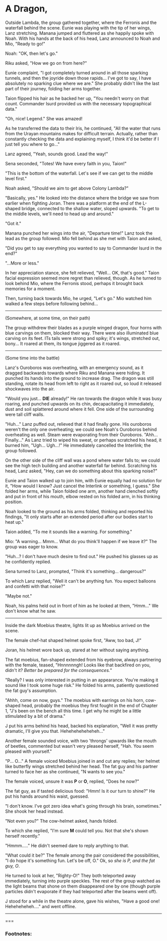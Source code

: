 # A Dragon,

Outside Lambda, the group gathered together, where the Ferronis and the waterfall behind the scene. Eunie was playing with the tip of her wings, Lanz stretching. Manana jumped and fluttered as she happily spoke with Noah. With his hands at the back of his head, Lanz announced to Noah and Mio, "Ready to go!"

Noah: "OK, then let's go."

Riku asked, "How we go on from here?"

Eunie complaint, "I got completely turned around in all those sparking tunnels, and then the joyride down those rapids... I've got to say, I have absolutely no sparking clue where we are." She probably didn't like the last part of their journey, folding her arms together. 

Taion flipped his hair as he backed her up, "You needn't worry on that count. Commander Isurd provided us with the necessary topographical data."

"Oh, nice! Legend." She was amazed! 

As he transferred the data to their Iris, he continued, "All the water that runs from the Urayan mountains makes for difficult terrain. Actually, rather than constantly checking the data and explaining myself, I think it'd be better if I just tell you where to go..."

Lanz agreed, "Yeah, sounds good. Lead the way!"

Sena seconded, "Totes! We have every faith in you, Taion!"

"This is the bottom of the waterfall. Let's see if we can get to the middle level first."

Noah asked, "Should we aim to get above Colony Lambda?"

"Basically, yes." He looked into the distance where the bridge we saw from earlier when fighting Joran. There was a platform at the end of the L-shaped bridge, connected to the shallow water, sloped upwards. "To get to the middle levels, we'll need to head up and around."

"Got it."

Manana punched her wings into the air, "Departure time!" Lanz took the lead as the group followed. Mio fell behind as she met with Taion and asked, 

"Did you get to say everything you wanted to say to Commander Isurd in the end?"

"...More or less."

In her appreciation stance, she felt relieved, "Well... OK, that's good." Taion facial expression seemed more regret than relieved, though. As he turned to look behind Mio, where the Ferronis stood, perhaps it brought back memories for a moment. 

Then, turning back towards Mio, he urged, "Let's go." Mio watched him walked a few steps before following behind... 

---

(Somewhere, at some time, on their path)

The group withdrew their blades as a purple winged dragon, four horns with blue carvings on them, blocked their way. There were also illuminated blue carving on its feet. ITs tails were strong and spiky; it's wings, stretched out, bony... It roared at them, its tongue jiggered as it roared. 

---

(Some time into the battle)

Lanz's Ouroboros was overheating, with an emergency sound, as it dragged backwards towards where Riku and Manana were hiding. It punched its hands into the ground to increase drag. The dragon was still standing, rotate its head from left to right as it roared out, so loud it released shockwaves into the air. 

"Would you just... **DIE** already!" He ran towards the dragon while it was busy roaring, and punched upwards on its chin, decapacitating it immediately, dust and soil splattered around where it fell. One side of the surrounding were tall cliff walls. 

"Huh..." Lanz puffed out, relieved that it had finally gone. His ouroboros weren't the only one overheating; we could see Noah's Ouroboros behind overheating as well. Steam were evaporating from their Ouroboros. "Ahh... Finally..." As Lanz tried to wiped his sweat, or perhaps scratched his head, it burned him, "Ugh... Ugh...!" He immediately cancelled the Interlink; the group followed. 

On the other side of the cliff wall was a pond where water falls to; we could see the high tech building and another waterfall far behind. Scratching his head, Lanz asked, "Hey, can we do something about this sparking noise?"

Eunie and Taion walked up to join him, with Eunie equally had no solution for it, "How would I know? Just cancel the Interlink or something, I guess." She folded her arms, while Taion folded one arm, another hand clenched softly and put in front of his mouth, elbow rested on his folded arm, in his thinking position. 

Noah looked to the ground as his arms folded, thinking and reported his findings, "It only starts after an extended period after our bodies start to heat up." 

Taion added, "To me it sounds like a warning. For something."

Mio: "A warning... Mmm... What do you think'll happen if we leave it?" The group was eager to know. 

"Huh...? I don't have much desire to find out." He pushed his glasses up as he confidently replied. 

Sena turned to Lanz, prompted, "Think it's something... dangerous?"

To which Lanz replied, "Well it can't be anything fun. You expect balloons and confetti with that noise?" 

"Maybe not."

Noah, his palms held out in front of him as he looked at them, "Hmm..." We don't know what he saw. 

---

Inside the dark Moebius theatre, lights lit up as Moebius arrived on the scene. 

The female chef-hat shaped helmet spoke first, "Aww, too bad, J!"

Joran, his helmet wore back up, stared at her without saying anything. 

The fat moebius, fan-shaped extended from his eyebrow, always partnering with the female, teased, "Hnnnnnngh! Looks like that backfired on you, didn't it? *Better be prepared for the consequences.*"

"Really? I was only interested in putting in an appearance. You're making it sound like I took some huge risk." He folded his arms, patiently questioned the fat guy's assumption. 

"Ahhh, come on now, guys." The moebius with earrings on his horn, cow-shaped head, probably the moebius they first fought in the end of Chapter 1, "J's been on the bench all this time. I get why he might be a little stimulated by a bit of drama."

J put his arms behind his head, backed his explanation, "Well it was pretty dramatic, I'll give you that. Heheheheheheheh..."

Another female sounded voice, with two 'throngs' upwards like the mouth of beetles, commented but wasn't very pleased herself, "Hah. You seem pleased with yourself."

"P... O..." A female voiced Moebius joined in and cut any replies; her helmet like butterfly wings stretched behind her head. The fat guy and his partner turned to face her as she continued, "N wants to see you."

The female voiced, unsure it was **P** or **O**, replied, "Does he now?"

The fat guy, as if tasted delicious food: "Hmm! Is it our turn to shine?" He put his hands around his waist, guessed. 

"I don't know. I've got zero idea what's going through his brain, sometimes." She shook her head instead. 

"Not even you?" The cow-helmet asked, hands folded. 

To which she replied, "I'm sure **M** could tell you. Not that she's shown herself recently."

"Hmmm....." He didn't seemed dare to reply anything to that. 

"What could it be?" The female among the pair considered the possibilities, "I do hope it's something fun. Let's be off, O." Ok, so *she is P, and the fat guy, O*. 

He turned to look at her, "Righty-O!" They both teleported away immediately, turning into purple speckles. The rest of the group watched as the light beams that shone on them disappeared one by one (though purple particles didn't evaporate if they had teleported after the beams went off). 

J stood for a while in the theatre alone, gave his wishes, "Have a good one! Heheheheheh...." and went offline. 

---

===

### Footnotes:
